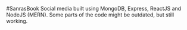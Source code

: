 #SanrasBook
Social media built using MongoDB, Express, ReactJS and NodeJS (MERN).
Some parts of the code might be outdated, but still working.
